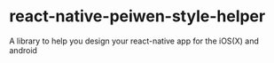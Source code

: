 # react-native-peiwen-style-helper
A library to help you design your react-native app for the iOS(X) and android
